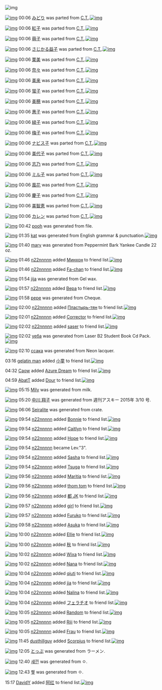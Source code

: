 ![img](http://gdrive-cdn.herokuapp.com/537b65a5bc09f0000721dda7/512px-barcode.png)

[![img](http://www.deviantsart.com/20hnspf.png)](http://www.barcodekanojo.com/kanojo/2834314/%E3%81%BF%E3%81%A9%E3%82%8A) 00:06 [みどり](http://www.barcodekanojo.com/kanojo/2834314/%E3%81%BF%E3%81%A9%E3%82%8A) was parted from [C.T.](http://www.barcodekanojo.com/kanojo/2834314/%E3%81%BF%E3%81%A9%E3%82%8A).[![img](http://www.deviantsart.com/fhrc6a.jpeg)](http://www.barcodekanojo.com/user/272165/C.T.) 

[![img](http://www.deviantsart.com/7n7u42.png)](http://www.barcodekanojo.com/kanojo/2844420/%E7%B4%85%E5%AD%90) 00:06 [紅子](http://www.barcodekanojo.com/kanojo/2844420/%E7%B4%85%E5%AD%90) was parted from [C.T.](http://www.barcodekanojo.com/kanojo/2844420/%E7%B4%85%E5%AD%90).[![img](http://www.deviantsart.com/fhrc6a.jpeg)](http://www.barcodekanojo.com/user/272165/C.T.) 

[![img](http://www.deviantsart.com/37m5gll.png)](http://www.barcodekanojo.com/kanojo/2865604/%E8%90%8C%E5%AD%90) 00:06 [萌子](http://www.barcodekanojo.com/kanojo/2865604/%E8%90%8C%E5%AD%90) was parted from [C.T.](http://www.barcodekanojo.com/kanojo/2865604/%E8%90%8C%E5%AD%90).[![img](http://www.deviantsart.com/fhrc6a.jpeg)](http://www.barcodekanojo.com/user/272165/C.T.) 

[![img](http://www.deviantsart.com/37u0hgg.png)](http://www.barcodekanojo.com/kanojo/205692/%E3%81%95%E3%81%98%E3%81%8B%E3%82%8B%E7%9B%8A%E5%AD%90) 00:06 [さじかる益子](http://www.barcodekanojo.com/kanojo/205692/%E3%81%95%E3%81%98%E3%81%8B%E3%82%8B%E7%9B%8A%E5%AD%90) was parted from [C.T.](http://www.barcodekanojo.com/kanojo/205692/%E3%81%95%E3%81%98%E3%81%8B%E3%82%8B%E7%9B%8A%E5%AD%90).[![img](http://www.deviantsart.com/fhrc6a.jpeg)](http://www.barcodekanojo.com/user/272165/C.T.) 

[![img](http://www.deviantsart.com/6guiv2.png)](http://www.barcodekanojo.com/kanojo/2885644/%E6%A0%97%E7%BE%8E) 00:06 [栗美](http://www.barcodekanojo.com/kanojo/2885644/%E6%A0%97%E7%BE%8E) was parted from [C.T.](http://www.barcodekanojo.com/kanojo/2885644/%E6%A0%97%E7%BE%8E).[![img](http://www.deviantsart.com/fhrc6a.jpeg)](http://www.barcodekanojo.com/user/272165/C.T.) 

[![img](http://www.deviantsart.com/3radhgs.png)](http://www.barcodekanojo.com/kanojo/2896462/%E5%A5%88%E3%80%85) 00:06 [奈々](http://www.barcodekanojo.com/kanojo/2896462/%E5%A5%88%E3%80%85) was parted from [C.T.](http://www.barcodekanojo.com/kanojo/2896462/%E5%A5%88%E3%80%85).[![img](http://www.deviantsart.com/fhrc6a.jpeg)](http://www.barcodekanojo.com/user/272165/C.T.) 

[![img](http://www.deviantsart.com/2krgsia.png)](http://www.barcodekanojo.com/kanojo/2899027/%E7%BE%8E%E6%9D%A5) 00:06 [美来](http://www.barcodekanojo.com/kanojo/2899027/%E7%BE%8E%E6%9D%A5) was parted from [C.T.](http://www.barcodekanojo.com/kanojo/2899027/%E7%BE%8E%E6%9D%A5).[![img](http://www.deviantsart.com/fhrc6a.jpeg)](http://www.barcodekanojo.com/user/272165/C.T.) 

[![img](http://www.deviantsart.com/h2l66l.png)](http://www.barcodekanojo.com/kanojo/2692113/%E8%9B%8D%E5%AD%90) 00:06 [蛍子](http://www.barcodekanojo.com/kanojo/2692113/%E8%9B%8D%E5%AD%90) was parted from [C.T.](http://www.barcodekanojo.com/kanojo/2692113/%E8%9B%8D%E5%AD%90).[![img](http://www.deviantsart.com/fhrc6a.jpeg)](http://www.barcodekanojo.com/user/272165/C.T.) 

[![img](http://www.deviantsart.com/25ec6a9.png)](http://www.barcodekanojo.com/kanojo/2913964/%E7%BE%8E%E7%A9%82) 00:06 [美穂](http://www.barcodekanojo.com/kanojo/2913964/%E7%BE%8E%E7%A9%82) was parted from [C.T.](http://www.barcodekanojo.com/kanojo/2913964/%E7%BE%8E%E7%A9%82).[![img](http://www.deviantsart.com/fhrc6a.jpeg)](http://www.barcodekanojo.com/user/272165/C.T.) 

[![img](http://www.deviantsart.com/10um64k.png)](http://www.barcodekanojo.com/kanojo/2718234/%E6%83%A0%E5%AD%90) 00:06 [惠子](http://www.barcodekanojo.com/kanojo/2718234/%E6%83%A0%E5%AD%90) was parted from [C.T.](http://www.barcodekanojo.com/kanojo/2718234/%E6%83%A0%E5%AD%90).[![img](http://www.deviantsart.com/fhrc6a.jpeg)](http://www.barcodekanojo.com/user/272165/C.T.) 

[![img](http://www.deviantsart.com/mlj41u.png)](http://www.barcodekanojo.com/kanojo/2710257/%E7%B7%91%E5%AD%90) 00:06 [緑子](http://www.barcodekanojo.com/kanojo/2710257/%E7%B7%91%E5%AD%90) was parted from [C.T.](http://www.barcodekanojo.com/kanojo/2710257/%E7%B7%91%E5%AD%90).[![img](http://www.deviantsart.com/fhrc6a.jpeg)](http://www.barcodekanojo.com/user/272165/C.T.) 

[![img](http://www.deviantsart.com/flinm9.png)](http://www.barcodekanojo.com/kanojo/2665588/%E6%A2%85%E5%AD%90) 00:06 [梅子](http://www.barcodekanojo.com/kanojo/2665588/%E6%A2%85%E5%AD%90) was parted from [C.T.](http://www.barcodekanojo.com/kanojo/2665588/%E6%A2%85%E5%AD%90).[![img](http://www.deviantsart.com/fhrc6a.jpeg)](http://www.barcodekanojo.com/user/272165/C.T.) 

[![img](http://www.deviantsart.com/12p0ae7.png)](http://www.barcodekanojo.com/kanojo/21505/%E3%83%8A%E3%83%93%E3%82%B9%E5%AD%90) 00:06 [ナビス子](http://www.barcodekanojo.com/kanojo/21505/%E3%83%8A%E3%83%93%E3%82%B9%E5%AD%90) was parted from [C.T.](http://www.barcodekanojo.com/kanojo/21505/%E3%83%8A%E3%83%93%E3%82%B9%E5%AD%90).[![img](http://www.deviantsart.com/fhrc6a.jpeg)](http://www.barcodekanojo.com/user/272165/C.T.) 

[![img](http://www.deviantsart.com/3741nh0.png)](http://www.barcodekanojo.com/kanojo/2559702/%E7%BE%8E%E4%BB%A3%E5%AD%90) 00:06 [美代子](http://www.barcodekanojo.com/kanojo/2559702/%E7%BE%8E%E4%BB%A3%E5%AD%90) was parted from [C.T.](http://www.barcodekanojo.com/kanojo/2559702/%E7%BE%8E%E4%BB%A3%E5%AD%90).[![img](http://www.deviantsart.com/fhrc6a.jpeg)](http://www.barcodekanojo.com/user/272165/C.T.) 

[![img](http://www.deviantsart.com/1562n6k.png)](http://www.barcodekanojo.com/kanojo/2844484/%E5%BF%97%E4%B9%83) 00:06 [志乃](http://www.barcodekanojo.com/kanojo/2844484/%E5%BF%97%E4%B9%83) was parted from [C.T.](http://www.barcodekanojo.com/kanojo/2844484/%E5%BF%97%E4%B9%83).[![img](http://www.deviantsart.com/fhrc6a.jpeg)](http://www.barcodekanojo.com/user/272165/C.T.) 

[![img](http://www.deviantsart.com/34rhr0a.png)](http://www.barcodekanojo.com/kanojo/2831496/%E3%83%9F%E3%83%AB%E5%AD%90) 00:06 [ミル子](http://www.barcodekanojo.com/kanojo/2831496/%E3%83%9F%E3%83%AB%E5%AD%90) was parted from [C.T.](http://www.barcodekanojo.com/kanojo/2831496/%E3%83%9F%E3%83%AB%E5%AD%90).[![img](http://www.deviantsart.com/fhrc6a.jpeg)](http://www.barcodekanojo.com/user/272165/C.T.) 

[![img](http://www.deviantsart.com/5k242d.png)](http://www.barcodekanojo.com/kanojo/2825427/%E9%A2%A8%E8%8A%B1) 00:06 [風花](http://www.barcodekanojo.com/kanojo/2825427/%E9%A2%A8%E8%8A%B1) was parted from [C.T.](http://www.barcodekanojo.com/kanojo/2825427/%E9%A2%A8%E8%8A%B1).[![img](http://www.deviantsart.com/fhrc6a.jpeg)](http://www.barcodekanojo.com/user/272165/C.T.) 

[![img](http://www.deviantsart.com/hpla1q.png)](http://www.barcodekanojo.com/kanojo/2822014/%E6%85%B6%E5%AD%90) 00:06 [慶子](http://www.barcodekanojo.com/kanojo/2822014/%E6%85%B6%E5%AD%90) was parted from [C.T.](http://www.barcodekanojo.com/kanojo/2822014/%E6%85%B6%E5%AD%90).[![img](http://www.deviantsart.com/fhrc6a.jpeg)](http://www.barcodekanojo.com/user/272165/C.T.) 

[![img](http://www.deviantsart.com/3se0l7h.png)](http://www.barcodekanojo.com/kanojo/2522498/%E7%BE%8E%E6%99%BA%E6%81%B5) 00:06 [美智恵](http://www.barcodekanojo.com/kanojo/2522498/%E7%BE%8E%E6%99%BA%E6%81%B5) was parted from [C.T.](http://www.barcodekanojo.com/kanojo/2522498/%E7%BE%8E%E6%99%BA%E6%81%B5).[![img](http://www.deviantsart.com/fhrc6a.jpeg)](http://www.barcodekanojo.com/user/272165/C.T.) 

[![img](http://www.deviantsart.com/3ul1jna.png)](http://www.barcodekanojo.com/kanojo/2365663/%E3%82%AB%E3%83%AC%E3%83%B3) 00:06 [カレン](http://www.barcodekanojo.com/kanojo/2365663/%E3%82%AB%E3%83%AC%E3%83%B3) was parted from [C.T.](http://www.barcodekanojo.com/kanojo/2365663/%E3%82%AB%E3%83%AC%E3%83%B3).[![img](http://www.deviantsart.com/fhrc6a.jpeg)](http://www.barcodekanojo.com/user/272165/C.T.) 

[![img](http://www.deviantsart.com/1fglml3.png)](http://www.barcodekanojo.com/kanojo/3193027/pooh) 00:42 [pooh](http://www.barcodekanojo.com/kanojo/3193027/pooh) was generated from file.

[![img](http://www.deviantsart.com/1in5hta.png)](http://www.barcodekanojo.com/kanojo/3193028/kat) 01:35 [kat](http://www.barcodekanojo.com/kanojo/3193028/kat) was generated from English grammar &amp; punctuation.[![img](http://www.deviantsart.com/1905ro3.jpeg)](http://www.barcodekanojo.com/product_images/barcode/6018611/1424882057/50x50xEnglish,P20grammar,P20,P26,P20punctuation.jpg,qw=88,ah=88.pagespeed.ic.uLjzq01Zf5.jpg) 

[![img](http://www.deviantsart.com/2d43pc9.png)](http://www.barcodekanojo.com/kanojo/3193029/mary) 01:40 [mary](http://www.barcodekanojo.com/kanojo/3193029/mary) was generated from Peppermint Bark Yankee Candle 22 oz.

[![img](http://www.deviantsart.com/r7fcp0.jpeg)](http://www.barcodekanojo.com/user/419331/n22nnnnn) 01:46 [n22nnnnn](http://www.barcodekanojo.com/user/419331/n22nnnnn) added [Минхон](http://www.barcodekanojo.com/kanojo/2836970/%D0%9C%D0%B8%D0%BD%D1%85%D0%BE%D0%BD) to friend list.[![img](http://www.deviantsart.com/2e85agp.png)](http://www.barcodekanojo.com/kanojo/2836970/%D0%9C%D0%B8%D0%BD%D1%85%D0%BE%D0%BD) 

[![img](http://www.deviantsart.com/r7fcp0.jpeg)](http://www.barcodekanojo.com/user/419331/n22nnnnn) 01:46 [n22nnnnn](http://www.barcodekanojo.com/user/419331/n22nnnnn) added [Fa-chan](http://www.barcodekanojo.com/kanojo/2622924/Fa-chan) to friend list.[![img](http://www.deviantsart.com/2r7o9uo.png)](http://www.barcodekanojo.com/kanojo/2622924/Fa-chan) 

[![img](http://www.deviantsart.com/3t19q7d.png)](http://www.barcodekanojo.com/kanojo/3193030/jija) 01:54 [jija](http://www.barcodekanojo.com/kanojo/3193030/jija) was generated from Gel wax.

[![img](http://www.deviantsart.com/r7fcp0.jpeg)](http://www.barcodekanojo.com/user/419331/n22nnnnn) 01:57 [n22nnnnn](http://www.barcodekanojo.com/user/419331/n22nnnnn) added [Вера](http://www.barcodekanojo.com/kanojo/2555299/%D0%92%D0%B5%D1%80%D0%B0) to friend list.[![img](http://www.deviantsart.com/l846i6.png)](http://www.barcodekanojo.com/kanojo/2555299/%D0%92%D0%B5%D1%80%D0%B0) 

[![img](http://www.deviantsart.com/1n90nna.png)](http://www.barcodekanojo.com/kanojo/3193031/pepe) 01:58 [pepe](http://www.barcodekanojo.com/kanojo/3193031/pepe) was generated from Cheque.

[![img](http://www.deviantsart.com/r7fcp0.jpeg)](http://www.barcodekanojo.com/user/419331/n22nnnnn) 02:00 [n22nnnnn](http://www.barcodekanojo.com/user/419331/n22nnnnn) added [Пластырь-тян](http://www.barcodekanojo.com/kanojo/2578366/%D0%9F%D0%BB%D0%B0%D1%81%D1%82%D1%8B%D1%80%D1%8C-%D1%82%D1%8F%D0%BD) to friend list.[![img](http://www.deviantsart.com/2ctuk8s.png)](http://www.barcodekanojo.com/kanojo/2578366/%D0%9F%D0%BB%D0%B0%D1%81%D1%82%D1%8B%D1%80%D1%8C-%D1%82%D1%8F%D0%BD) 

[![img](http://www.deviantsart.com/r7fcp0.jpeg)](http://www.barcodekanojo.com/user/419331/n22nnnnn) 02:01 [n22nnnnn](http://www.barcodekanojo.com/user/419331/n22nnnnn) added [Corrector](http://www.barcodekanojo.com/kanojo/3117988/Corrector) to friend list.[![img](http://www.deviantsart.com/3d00k2c.png)](http://www.barcodekanojo.com/kanojo/3117988/Corrector) 

[![img](http://www.deviantsart.com/r7fcp0.jpeg)](http://www.barcodekanojo.com/user/419331/n22nnnnn) 02:02 [n22nnnnn](http://www.barcodekanojo.com/user/419331/n22nnnnn) added [saser](http://www.barcodekanojo.com/kanojo/3193011/saser) to friend list.[![img](http://www.deviantsart.com/1mipm5k.png)](http://www.barcodekanojo.com/kanojo/3193011/saser) 

[![img](http://www.deviantsart.com/3bs9m1v.png)](http://www.barcodekanojo.com/kanojo/3193032/%D1%83%D0%B5%D0%B1%D0%B0) 02:02 [уеба](http://www.barcodekanojo.com/kanojo/3193032/%D1%83%D0%B5%D0%B1%D0%B0) was generated from Laser B2 Student Book Cd Pack.[![img](http://www.deviantsart.com/3l1gtga.jpeg)](http://www.barcodekanojo.com/product_images/barcode/6018621/1424883746/Laser%20B2%20Student%20Book%20Cd%20Pack.jpg) 

[![img](http://www.deviantsart.com/2k292af.png)](http://www.barcodekanojo.com/kanojo/3193033/%D1%81%D1%81%D0%B0%D0%BA%D0%B0) 02:10 [ссака](http://www.barcodekanojo.com/kanojo/3193033/%D1%81%D1%81%D0%B0%D0%BA%D0%B0) was generated from Neon lacquer.

03:16 [gelatin man](http://www.barcodekanojo.com/user/500336/gelatin%20man) added [小童](http://www.barcodekanojo.com/kanojo/2528113/%E5%B0%8F%E7%AB%A5) to friend list.[![img](http://www.deviantsart.com/2fjhen0.png)](http://www.barcodekanojo.com/kanojo/2528113/%E5%B0%8F%E7%AB%A5) 

04:32 [Caow](http://www.barcodekanojo.com/user/459545/Caow) added [Azure Dream](http://www.barcodekanojo.com/kanojo/2981984/Azure%20Dream) to friend list.[![img](http://www.deviantsart.com/tf904s.png)](http://www.barcodekanojo.com/kanojo/2981984/Azure%20Dream) 

04:59 [AbatT](http://www.barcodekanojo.com/user/500337/AbatT) added [Dour](http://www.barcodekanojo.com/kanojo/2490604/Dour) to friend list.[![img](http://www.deviantsart.com/374o6tl.png)](http://www.barcodekanojo.com/kanojo/2490604/Dour) 

[![img](http://www.deviantsart.com/1ehdhs4.png)](http://www.barcodekanojo.com/kanojo/3193034/Mily) 05:15 [Mily](http://www.barcodekanojo.com/kanojo/3193034/Mily) was generated from milk.

[![img](http://www.deviantsart.com/vgmva8.png)](http://www.barcodekanojo.com/kanojo/3193035/%E4%B8%AD%E5%B7%9D%20%E7%BF%94%E5%AD%90) 05:20 [中川 翔子](http://www.barcodekanojo.com/kanojo/3193035/%E4%B8%AD%E5%B7%9D%20%E7%BF%94%E5%AD%90) was generated from 週刊アスキー 2015年 3/10 号.

[![img](http://www.deviantsart.com/1sggpqk.png)](http://www.barcodekanojo.com/kanojo/3193036/Seiralite) 06:06 [Seiralite](http://www.barcodekanojo.com/kanojo/3193036/Seiralite) was generated from crate.

[![img](http://www.deviantsart.com/r7fcp0.jpeg)](http://www.barcodekanojo.com/user/419331/n22nnnnn) 09:54 [n22nnnnn](http://www.barcodekanojo.com/user/419331/n22nnnnn) added [Bonnie](http://www.barcodekanojo.com/kanojo/2610566/Bonnie) to friend list.[![img](http://www.deviantsart.com/3lae0i1.png)](http://www.barcodekanojo.com/kanojo/2610566/Bonnie) 

[![img](http://www.deviantsart.com/r7fcp0.jpeg)](http://www.barcodekanojo.com/user/419331/n22nnnnn) 09:54 [n22nnnnn](http://www.barcodekanojo.com/user/419331/n22nnnnn) added [Caitlyn](http://www.barcodekanojo.com/kanojo/2610570/Caitlyn) to friend list.[![img](http://www.deviantsart.com/182gd4o.png)](http://www.barcodekanojo.com/kanojo/2610570/Caitlyn) 

[![img](http://www.deviantsart.com/r7fcp0.jpeg)](http://www.barcodekanojo.com/user/419331/n22nnnnn) 09:54 [n22nnnnn](http://www.barcodekanojo.com/user/419331/n22nnnnn) added [Hope](http://www.barcodekanojo.com/kanojo/3001916/Hope) to friend list.[![img](http://www.deviantsart.com/1br6ve0.png)](http://www.barcodekanojo.com/kanojo/3001916/Hope) 

[![img](http://www.deviantsart.com/r7fcp0.jpeg)](http://www.barcodekanojo.com/user/419331/n22nnnnn) 09:54 [n22nnnnn](http://www.barcodekanojo.com/user/419331/n22nnnnn) became Lev."3".

[![img](http://www.deviantsart.com/r7fcp0.jpeg)](http://www.barcodekanojo.com/user/419331/n22nnnnn) 09:54 [n22nnnnn](http://www.barcodekanojo.com/user/419331/n22nnnnn) added [Sasha](http://www.barcodekanojo.com/kanojo/2610564/Sasha) to friend list.[![img](http://www.deviantsart.com/32sbsag.png)](http://www.barcodekanojo.com/kanojo/2610564/Sasha) 

[![img](http://www.deviantsart.com/r7fcp0.jpeg)](http://www.barcodekanojo.com/user/419331/n22nnnnn) 09:54 [n22nnnnn](http://www.barcodekanojo.com/user/419331/n22nnnnn) added [Tsuga](http://www.barcodekanojo.com/kanojo/2608565/Tsuga) to friend list.[![img](http://www.deviantsart.com/22omka8.png)](http://www.barcodekanojo.com/kanojo/2608565/Tsuga) 

[![img](http://www.deviantsart.com/r7fcp0.jpeg)](http://www.barcodekanojo.com/user/419331/n22nnnnn) 09:56 [n22nnnnn](http://www.barcodekanojo.com/user/419331/n22nnnnn) added [Maritia](http://www.barcodekanojo.com/kanojo/2591761/Maritia) to friend list.[![img](http://www.deviantsart.com/qi2aal.png)](http://www.barcodekanojo.com/kanojo/2591761/Maritia) 

[![img](http://www.deviantsart.com/r7fcp0.jpeg)](http://www.barcodekanojo.com/user/419331/n22nnnnn) 09:56 [n22nnnnn](http://www.barcodekanojo.com/user/419331/n22nnnnn) added [thom tom](http://www.barcodekanojo.com/kanojo/2591775/thom%20tom) to friend list.[![img](http://www.deviantsart.com/82v11t.png)](http://www.barcodekanojo.com/kanojo/2591775/thom%20tom) 

[![img](http://www.deviantsart.com/r7fcp0.jpeg)](http://www.barcodekanojo.com/user/419331/n22nnnnn) 09:56 [n22nnnnn](http://www.barcodekanojo.com/user/419331/n22nnnnn) added [都 JK](http://www.barcodekanojo.com/kanojo/2615611/%E9%83%BD%20JK) to friend list.[![img](http://www.deviantsart.com/3ksjgeh.png)](http://www.barcodekanojo.com/kanojo/2615611/%E9%83%BD%20JK) 

[![img](http://www.deviantsart.com/r7fcp0.jpeg)](http://www.barcodekanojo.com/user/419331/n22nnnnn) 09:57 [n22nnnnn](http://www.barcodekanojo.com/user/419331/n22nnnnn) added [girl](http://www.barcodekanojo.com/kanojo/2868021/girl) to friend list.[![img](http://www.deviantsart.com/saf60r.png)](http://www.barcodekanojo.com/kanojo/2868021/girl) 

[![img](http://www.deviantsart.com/r7fcp0.jpeg)](http://www.barcodekanojo.com/user/419331/n22nnnnn) 09:57 [n22nnnnn](http://www.barcodekanojo.com/user/419331/n22nnnnn) added [Furuko](http://www.barcodekanojo.com/kanojo/2481151/Furuko) to friend list.[![img](http://www.deviantsart.com/15gguvb.png)](http://www.barcodekanojo.com/kanojo/2481151/Furuko) 

[![img](http://www.deviantsart.com/r7fcp0.jpeg)](http://www.barcodekanojo.com/user/419331/n22nnnnn) 09:58 [n22nnnnn](http://www.barcodekanojo.com/user/419331/n22nnnnn) added [Asuka](http://www.barcodekanojo.com/kanojo/2596078/Asuka) to friend list.[![img](http://www.deviantsart.com/m8tkgv.png)](http://www.barcodekanojo.com/kanojo/2596078/Asuka) 

[![img](http://www.deviantsart.com/r7fcp0.jpeg)](http://www.barcodekanojo.com/user/419331/n22nnnnn) 10:00 [n22nnnnn](http://www.barcodekanojo.com/user/419331/n22nnnnn) added [Ellie](http://www.barcodekanojo.com/kanojo/2754241/Ellie) to friend list.[![img](http://www.deviantsart.com/1tmu3om.png)](http://www.barcodekanojo.com/kanojo/2754241/Ellie) 

[![img](http://www.deviantsart.com/r7fcp0.jpeg)](http://www.barcodekanojo.com/user/419331/n22nnnnn) 10:00 [n22nnnnn](http://www.barcodekanojo.com/user/419331/n22nnnnn) added [秋](http://www.barcodekanojo.com/kanojo/1849241/%E7%A7%8B) to friend list.[![img](http://www.deviantsart.com/2hnt14h.png)](http://www.barcodekanojo.com/kanojo/1849241/%E7%A7%8B) 

[![img](http://www.deviantsart.com/r7fcp0.jpeg)](http://www.barcodekanojo.com/user/419331/n22nnnnn) 10:02 [n22nnnnn](http://www.barcodekanojo.com/user/419331/n22nnnnn) added [Wixa](http://www.barcodekanojo.com/kanojo/2505448/Wixa) to friend list.[![img](http://www.deviantsart.com/3f8n0ci.png)](http://www.barcodekanojo.com/kanojo/2505448/Wixa) 

[![img](http://www.deviantsart.com/r7fcp0.jpeg)](http://www.barcodekanojo.com/user/419331/n22nnnnn) 10:02 [n22nnnnn](http://www.barcodekanojo.com/user/419331/n22nnnnn) added [Nana](http://www.barcodekanojo.com/kanojo/1878474/Nana) to friend list.[![img](http://www.deviantsart.com/2ima901.png)](http://www.barcodekanojo.com/kanojo/1878474/Nana) 

[![img](http://www.deviantsart.com/r7fcp0.jpeg)](http://www.barcodekanojo.com/user/419331/n22nnnnn) 10:04 [n22nnnnn](http://www.barcodekanojo.com/user/419331/n22nnnnn) added [qiuti](http://www.barcodekanojo.com/kanojo/2867988/qiuti) to friend list.[![img](http://www.deviantsart.com/3g7fs73.png)](http://www.barcodekanojo.com/kanojo/2867988/qiuti) 

[![img](http://www.deviantsart.com/r7fcp0.jpeg)](http://www.barcodekanojo.com/user/419331/n22nnnnn) 10:04 [n22nnnnn](http://www.barcodekanojo.com/user/419331/n22nnnnn) added [jia](http://www.barcodekanojo.com/kanojo/2762185/jia) to friend list.[![img](http://www.deviantsart.com/3tclcv3.png)](http://www.barcodekanojo.com/kanojo/2762185/jia) 

[![img](http://www.deviantsart.com/r7fcp0.jpeg)](http://www.barcodekanojo.com/user/419331/n22nnnnn) 10:04 [n22nnnnn](http://www.barcodekanojo.com/user/419331/n22nnnnn) added [Nalina](http://www.barcodekanojo.com/kanojo/2602593/Nalina) to friend list.[![img](http://www.deviantsart.com/1lcghpn.png)](http://www.barcodekanojo.com/kanojo/2602593/Nalina) 

[![img](http://www.deviantsart.com/r7fcp0.jpeg)](http://www.barcodekanojo.com/user/419331/n22nnnnn) 10:04 [n22nnnnn](http://www.barcodekanojo.com/user/419331/n22nnnnn) added [フェラチオ](http://www.barcodekanojo.com/kanojo/2774862/%E3%83%95%E3%82%A7%E3%83%A9%E3%83%81%E3%82%AA) to friend list.[![img](http://www.deviantsart.com/kgjp23.png)](http://www.barcodekanojo.com/kanojo/2774862/%E3%83%95%E3%82%A7%E3%83%A9%E3%83%81%E3%82%AA) 

[![img](http://www.deviantsart.com/r7fcp0.jpeg)](http://www.barcodekanojo.com/user/419331/n22nnnnn) 10:05 [n22nnnnn](http://www.barcodekanojo.com/user/419331/n22nnnnn) added [Random](http://www.barcodekanojo.com/kanojo/2591338/Random) to friend list.[![img](http://www.deviantsart.com/3u56em6.png)](http://www.barcodekanojo.com/kanojo/2591338/Random) 

[![img](http://www.deviantsart.com/r7fcp0.jpeg)](http://www.barcodekanojo.com/user/419331/n22nnnnn) 10:05 [n22nnnnn](http://www.barcodekanojo.com/user/419331/n22nnnnn) added [Riii](http://www.barcodekanojo.com/kanojo/2614770/Riii) to friend list.[![img](http://www.deviantsart.com/1lttk3u.png)](http://www.barcodekanojo.com/kanojo/2614770/Riii) 

[![img](http://www.deviantsart.com/r7fcp0.jpeg)](http://www.barcodekanojo.com/user/419331/n22nnnnn) 10:05 [n22nnnnn](http://www.barcodekanojo.com/user/419331/n22nnnnn) added [Frau](http://www.barcodekanojo.com/kanojo/2590049/Frau) to friend list.[![img](http://www.deviantsart.com/188gguj.png)](http://www.barcodekanojo.com/kanojo/2590049/Frau) 

[![img](http://www.deviantsart.com/1qoldpu.jpeg)](http://www.barcodekanojo.com/user/382190/dusthillguy) 11:45 [dusthillguy](http://www.barcodekanojo.com/user/382190/dusthillguy) added [Scorpius](http://www.barcodekanojo.com/kanojo/1832525/Scorpius) to friend list.[![img](http://www.deviantsart.com/9ptau3.png)](http://www.barcodekanojo.com/kanojo/1832525/Scorpius) 

[![img](http://www.deviantsart.com/336hop3.png)](http://www.barcodekanojo.com/kanojo/3193037/%E3%81%A8%E3%81%A3%E3%81%B7) 12:05 [とっぷ](http://www.barcodekanojo.com/kanojo/3193037/%E3%81%A8%E3%81%A3%E3%81%B7) was generated from ラーメン.

[![img](http://www.deviantsart.com/1flp863.png)](http://www.barcodekanojo.com/kanojo/3193038/%EC%84%80%EB%82%80) 12:40 [섀낀](http://www.barcodekanojo.com/kanojo/3193038/%EC%84%80%EB%82%80) was generated from ㅇ.

[![img](http://www.deviantsart.com/9tphtq.png)](http://www.barcodekanojo.com/kanojo/3193039/%EC%B7%9F) 12:43 [췟](http://www.barcodekanojo.com/kanojo/3193039/%EC%B7%9F) was generated from ㅇ.

15:17 [DavidY](http://www.barcodekanojo.com/user/500340/DavidY) added [阿红](http://www.barcodekanojo.com/kanojo/1447766/%E9%98%BF%E7%BA%A2) to friend list.[![img](http://www.deviantsart.com/29viafu.png)](http://www.barcodekanojo.com/kanojo/1447766/%E9%98%BF%E7%BA%A2) 

